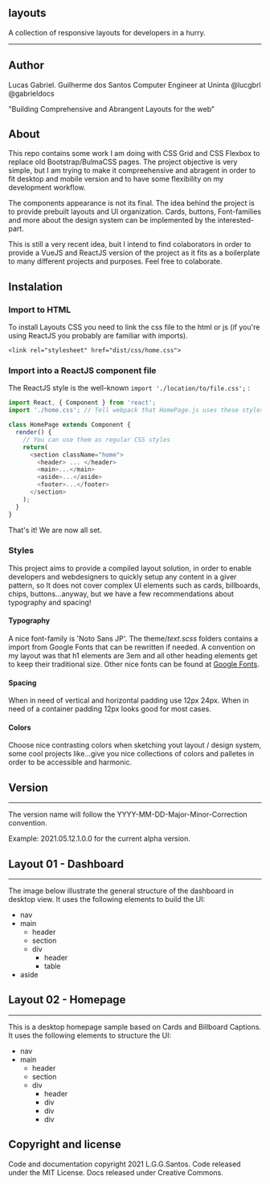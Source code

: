 ## layouts

A collection of responsive layouts for developers in a hurry. 

<hr>

## Author 

Lucas Gabriel. Guilherme dos Santos 
Computer Engineer at Uninta
@lucgbrl @gabrieldocs

"Building Comprehensive and Abrangent Layouts for the web"

## About

This repo contains some work I am doing with CSS Grid and CSS Flexbox to replace old Bootstrap/BulmaCSS pages. The project objective is very simple, but I am trying to make it compreehensive and abragent in order to fit desktop and mobile version and to have some flexibility on my development workflow. 

The components appearance is not its final. The idea behind the project is to provide prebuilt layouts and UI organization. 
Cards, buttons, Font-families and more about the design system can be implemented by the interested-part. 

This is still a very recent idea, buit I intend to find colaborators in order to provide a VueJS and ReactJS version of the project as it fits as a boilerplate to many different projects and purposes. Feel free to colaborate. 



## Instalation 


### Import to HTML
To install Layouts CSS you need to link the css file to the html or js (if you're using ReactJS you probably are familiar with imports).

```
<link rel="stylesheet" href="dist/css/home.css">

```
### Import into a ReactJS component file 

The ReactJS style is the well-known ```import './location/to/file.css';``` : 

```javascript 
import React, { Component } from 'react';
import './home.css'; // Tell webpack that HomePage.js uses these styles

class HomePage extends Component {
  render() {
    // You can use them as regular CSS styles
    return(
      <section className="home">
        <header> ... </header>
        <main>...</main>
        <aside>...</aside>
        <footer>...</footer>
      </section>
    );
  }
}
```

That's it! We are now all set. 


### Styles

This project aims to provide a compiled layout solution, in order to enable developers and webdesigners to quickly setup any content in a giver pattern, so It does not cover complex UI elements such as cards, billboards, chips, buttons...anyway, but we have a few recommendations about typography and spacing!  

#### Typography

A nice font-family is 'Noto Sans JP'. The theme/_text.scss_ folders contains a import from Google Fonts that can be rewritten if needed. 
A convention on my layout was that h1 elements are 3em and all other heading elements get to keep their traditional size. Other nice fonts can be found at [Google Fonts](https://fonts.google.com/). 

#### Spacing 

When in need of vertical and horizontal padding use 12px 24px.
When in need of a container padding 12px looks good for most cases. 


#### Colors 

Choose nice contrasting colors when sketching yout layout / design system, some cool projects like...give you nice collections of colors and palletes in order to be accessible and harmonic. 


## Version 
<hr>

The version name will follow the YYYY-MM-DD-Major-Minor-Correction convention. 

Example: 2021.05.12.1.0.0 for the current alpha version. 

## Layout 01 - Dashboard
<hr>
The image below illustrate the general structure of the dashboard in desktop view.
It uses the following elements to build the UI:

  - nav 
  - main 
    - header
    - section 
    - div 
      - header 
      - table 
  - aside
   

## Layout 02 - Homepage 
<hr>

This is a desktop homepage sample based on Cards and Billboard Captions.
It uses the following elements to structure the UI:
- nav 
- main
  - header  
  - section 
  - div
    -  header 
    -  div 
      -  div
      -  div

## Copyright and license
Code and documentation copyright 2021 L.G.G.Santos. Code released under the MIT License. Docs released under Creative Commons.

